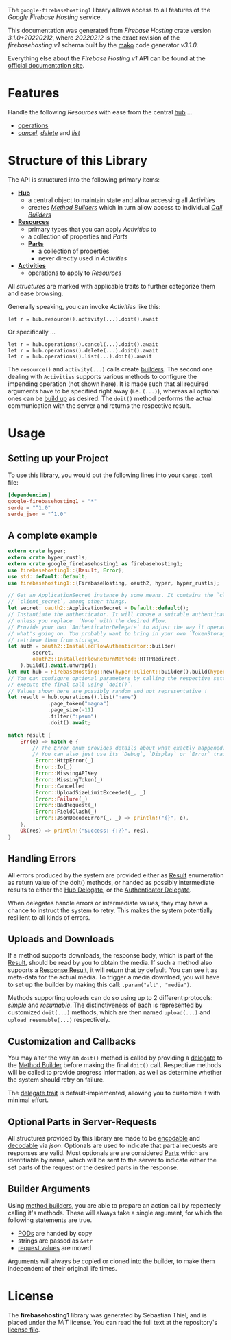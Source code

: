 <!---
DO NOT EDIT !
This file was generated automatically from 'src/mako/api/README.md.mako'
DO NOT EDIT !
-->
The `google-firebasehosting1` library allows access to all features of the *Google Firebase Hosting* service.

This documentation was generated from *Firebase Hosting* crate version *3.1.0+20220212*, where *20220212* is the exact revision of the *firebasehosting:v1* schema built by the [mako](http://www.makotemplates.org/) code generator *v3.1.0*.

Everything else about the *Firebase Hosting* *v1* API can be found at the
[official documentation site](https://firebase.google.com/docs/hosting/).
# Features

Handle the following *Resources* with ease from the central [hub](https://docs.rs/google-firebasehosting1/3.1.0+20220212/google_firebasehosting1/FirebaseHosting) ... 

* [operations](https://docs.rs/google-firebasehosting1/3.1.0+20220212/google_firebasehosting1/api::Operation)
 * [*cancel*](https://docs.rs/google-firebasehosting1/3.1.0+20220212/google_firebasehosting1/api::OperationCancelCall), [*delete*](https://docs.rs/google-firebasehosting1/3.1.0+20220212/google_firebasehosting1/api::OperationDeleteCall) and [*list*](https://docs.rs/google-firebasehosting1/3.1.0+20220212/google_firebasehosting1/api::OperationListCall)




# Structure of this Library

The API is structured into the following primary items:

* **[Hub](https://docs.rs/google-firebasehosting1/3.1.0+20220212/google_firebasehosting1/FirebaseHosting)**
    * a central object to maintain state and allow accessing all *Activities*
    * creates [*Method Builders*](https://docs.rs/google-firebasehosting1/3.1.0+20220212/google_firebasehosting1/client::MethodsBuilder) which in turn
      allow access to individual [*Call Builders*](https://docs.rs/google-firebasehosting1/3.1.0+20220212/google_firebasehosting1/client::CallBuilder)
* **[Resources](https://docs.rs/google-firebasehosting1/3.1.0+20220212/google_firebasehosting1/client::Resource)**
    * primary types that you can apply *Activities* to
    * a collection of properties and *Parts*
    * **[Parts](https://docs.rs/google-firebasehosting1/3.1.0+20220212/google_firebasehosting1/client::Part)**
        * a collection of properties
        * never directly used in *Activities*
* **[Activities](https://docs.rs/google-firebasehosting1/3.1.0+20220212/google_firebasehosting1/client::CallBuilder)**
    * operations to apply to *Resources*

All *structures* are marked with applicable traits to further categorize them and ease browsing.

Generally speaking, you can invoke *Activities* like this:

```Rust,ignore
let r = hub.resource().activity(...).doit().await
```

Or specifically ...

```ignore
let r = hub.operations().cancel(...).doit().await
let r = hub.operations().delete(...).doit().await
let r = hub.operations().list(...).doit().await
```

The `resource()` and `activity(...)` calls create [builders][builder-pattern]. The second one dealing with `Activities` 
supports various methods to configure the impending operation (not shown here). It is made such that all required arguments have to be 
specified right away (i.e. `(...)`), whereas all optional ones can be [build up][builder-pattern] as desired.
The `doit()` method performs the actual communication with the server and returns the respective result.

# Usage

## Setting up your Project

To use this library, you would put the following lines into your `Cargo.toml` file:

```toml
[dependencies]
google-firebasehosting1 = "*"
serde = "^1.0"
serde_json = "^1.0"
```

## A complete example

```Rust
extern crate hyper;
extern crate hyper_rustls;
extern crate google_firebasehosting1 as firebasehosting1;
use firebasehosting1::{Result, Error};
use std::default::Default;
use firebasehosting1::{FirebaseHosting, oauth2, hyper, hyper_rustls};

// Get an ApplicationSecret instance by some means. It contains the `client_id` and 
// `client_secret`, among other things.
let secret: oauth2::ApplicationSecret = Default::default();
// Instantiate the authenticator. It will choose a suitable authentication flow for you, 
// unless you replace  `None` with the desired Flow.
// Provide your own `AuthenticatorDelegate` to adjust the way it operates and get feedback about 
// what's going on. You probably want to bring in your own `TokenStorage` to persist tokens and
// retrieve them from storage.
let auth = oauth2::InstalledFlowAuthenticator::builder(
        secret,
        oauth2::InstalledFlowReturnMethod::HTTPRedirect,
    ).build().await.unwrap();
let mut hub = FirebaseHosting::new(hyper::Client::builder().build(hyper_rustls::HttpsConnector::with_native_roots().https_or_http().enable_http1().enable_http2().build()), auth);
// You can configure optional parameters by calling the respective setters at will, and
// execute the final call using `doit()`.
// Values shown here are possibly random and not representative !
let result = hub.operations().list("name")
             .page_token("magna")
             .page_size(-11)
             .filter("ipsum")
             .doit().await;

match result {
    Err(e) => match e {
        // The Error enum provides details about what exactly happened.
        // You can also just use its `Debug`, `Display` or `Error` traits
         Error::HttpError(_)
        |Error::Io(_)
        |Error::MissingAPIKey
        |Error::MissingToken(_)
        |Error::Cancelled
        |Error::UploadSizeLimitExceeded(_, _)
        |Error::Failure(_)
        |Error::BadRequest(_)
        |Error::FieldClash(_)
        |Error::JsonDecodeError(_, _) => println!("{}", e),
    },
    Ok(res) => println!("Success: {:?}", res),
}

```
## Handling Errors

All errors produced by the system are provided either as [Result](https://docs.rs/google-firebasehosting1/3.1.0+20220212/google_firebasehosting1/client::Result) enumeration as return value of
the doit() methods, or handed as possibly intermediate results to either the 
[Hub Delegate](https://docs.rs/google-firebasehosting1/3.1.0+20220212/google_firebasehosting1/client::Delegate), or the [Authenticator Delegate](https://docs.rs/yup-oauth2/*/yup_oauth2/trait.AuthenticatorDelegate.html).

When delegates handle errors or intermediate values, they may have a chance to instruct the system to retry. This 
makes the system potentially resilient to all kinds of errors.

## Uploads and Downloads
If a method supports downloads, the response body, which is part of the [Result](https://docs.rs/google-firebasehosting1/3.1.0+20220212/google_firebasehosting1/client::Result), should be
read by you to obtain the media.
If such a method also supports a [Response Result](https://docs.rs/google-firebasehosting1/3.1.0+20220212/google_firebasehosting1/client::ResponseResult), it will return that by default.
You can see it as meta-data for the actual media. To trigger a media download, you will have to set up the builder by making
this call: `.param("alt", "media")`.

Methods supporting uploads can do so using up to 2 different protocols: 
*simple* and *resumable*. The distinctiveness of each is represented by customized 
`doit(...)` methods, which are then named `upload(...)` and `upload_resumable(...)` respectively.

## Customization and Callbacks

You may alter the way an `doit()` method is called by providing a [delegate](https://docs.rs/google-firebasehosting1/3.1.0+20220212/google_firebasehosting1/client::Delegate) to the 
[Method Builder](https://docs.rs/google-firebasehosting1/3.1.0+20220212/google_firebasehosting1/client::CallBuilder) before making the final `doit()` call. 
Respective methods will be called to provide progress information, as well as determine whether the system should 
retry on failure.

The [delegate trait](https://docs.rs/google-firebasehosting1/3.1.0+20220212/google_firebasehosting1/client::Delegate) is default-implemented, allowing you to customize it with minimal effort.

## Optional Parts in Server-Requests

All structures provided by this library are made to be [encodable](https://docs.rs/google-firebasehosting1/3.1.0+20220212/google_firebasehosting1/client::RequestValue) and 
[decodable](https://docs.rs/google-firebasehosting1/3.1.0+20220212/google_firebasehosting1/client::ResponseResult) via *json*. Optionals are used to indicate that partial requests are responses 
are valid.
Most optionals are are considered [Parts](https://docs.rs/google-firebasehosting1/3.1.0+20220212/google_firebasehosting1/client::Part) which are identifiable by name, which will be sent to 
the server to indicate either the set parts of the request or the desired parts in the response.

## Builder Arguments

Using [method builders](https://docs.rs/google-firebasehosting1/3.1.0+20220212/google_firebasehosting1/client::CallBuilder), you are able to prepare an action call by repeatedly calling it's methods.
These will always take a single argument, for which the following statements are true.

* [PODs][wiki-pod] are handed by copy
* strings are passed as `&str`
* [request values](https://docs.rs/google-firebasehosting1/3.1.0+20220212/google_firebasehosting1/client::RequestValue) are moved

Arguments will always be copied or cloned into the builder, to make them independent of their original life times.

[wiki-pod]: http://en.wikipedia.org/wiki/Plain_old_data_structure
[builder-pattern]: http://en.wikipedia.org/wiki/Builder_pattern
[google-go-api]: https://github.com/google/google-api-go-client

# License
The **firebasehosting1** library was generated by Sebastian Thiel, and is placed 
under the *MIT* license.
You can read the full text at the repository's [license file][repo-license].

[repo-license]: https://github.com/Byron/google-apis-rsblob/main/LICENSE.md

